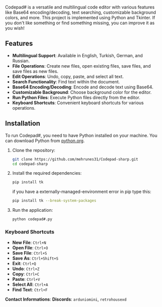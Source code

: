 Codepad# is a versatile and multilingual code editor with various features like Base64 encoding/decoding, text searching, customizable background colors, and more. This project is implemented using Python and Tkinter. If you don't like something or find something missing, you can improve it as you wish!

## Features

- **Multilingual Support**: Available in English, Turkish, German, and Russian.
- **File Operations**: Create new files, open existing files, save files, and save files as new files.
- **Edit Operations**: Undo, copy, paste, and select all text.
- **Search Functionality**: Find text within the document.
- **Base64 Encoding/Decoding**: Encode and decode text using Base64.
- **Customizable Background**: Choose background color for the editor.
- **Run Python Files**: Execute Python files directly from the editor.
- **Keyboard Shortcuts**: Convenient keyboard shortcuts for various operations.

## Installation

To run Codepad#, you need to have Python installed on your machine. You can download Python from [python.org](https://www.python.org/downloads/).

1. Clone the repository:

    ```sh
    git clone https://github.com/mehrunes31/Codepad-sharp.git
    cd codepad-sharp
    ```

2. Install the required dependencies:

    ```sh
    pip install tk
    ```
   if you have a externally-managed-environment error in pip type this:
     ```sh
     pip install tk --break-system-packages
     ```

3. Run the application:

    ```sh
    python codepad#.py
    ```

### Keyboard Shortcuts

- **New File**: `Ctrl+N`
- **Open File**: `Ctrl+O`
- **Save File**: `Ctrl+S`
- **Save As**: `Ctrl+Shift+S`
- **Exit**: `Ctrl+Q`
- **Undo**: `Ctrl+Z`
- **Copy**: `Ctrl+C`
- **Paste**: `Ctrl+V`
- **Select All**: `Ctrl+A`
- **Find Text**: `Ctrl+F`

**Contact Informations**:
**Discords**: `arduniomini`, `retrohousexd`
